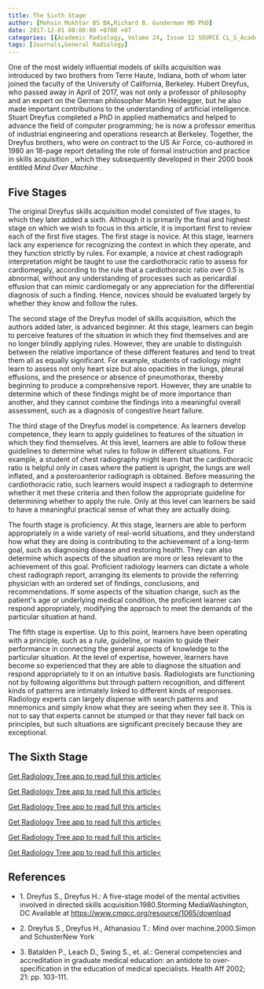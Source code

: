 ```yaml
---
title: The Sixth Stage
author: [Mohsin Mukhtar BS BA,Richard B. Gunderman MD PhD]
date: 2017-12-01 00:00:00 +0700 +07
categories: [{Academic Radiology, Volume 24, Issue 12 SOURCE CL_S_AcademicRadiologyVolume24Issue12 1}]
tags: [Journals,General Radiology]
---
```

One of the most widely influential models of skills acquisition was introduced by two brothers from Terre Haute, Indiana, both of whom later joined the faculty of the University of California, Berkeley. Hubert Dreyfus, who passed away in April of 2017, was not only a professor of philosophy and an expert on the German philosopher Martin Heidegger, but he also made important contributions to the understanding of artificial intelligence. Stuart Dreyfus completed a PhD in applied mathematics and helped to advance the field of computer programming; he is now a professor emeritus of industrial engineering and operations research at Berkeley. Together, the Dreyfus brothers, who were on contract to the US Air Force, co-authored in 1980 an 18-page report detailing the role of formal instruction and practice in skills acquisition , which they subsequently developed in their 2000 book entitled _Mind Over Machine_ .

## Five Stages

The original Dreyfus skills acquisition model consisted of five stages, to which they later added a sixth. Although it is primarily the final and highest stage on which we wish to focus in this article, it is important first to review each of the first five stages. The first stage is novice. At this stage, learners lack any experience for recognizing the context in which they operate, and they function strictly by rules. For example, a novice at chest radiograph interpretation might be taught to use the cardiothoracic ratio to assess for cardiomegaly, according to the rule that a cardiothoracic ratio over 0.5 is abnormal, without any understanding of processes such as pericardial effusion that can mimic cardiomegaly or any appreciation for the differential diagnosis of such a finding. Hence, novices should be evaluated largely by whether they know and follow the rules.

The second stage of the Dreyfus model of skills acquisition, which the authors added later, is advanced beginner. At this stage, learners can begin to perceive features of the situation in which they find themselves and are no longer blindly applying rules. However, they are unable to distinguish between the relative importance of these different features and tend to treat them all as equally significant. For example, students of radiology might learn to assess not only heart size but also opacities in the lungs, pleural effusions, and the presence or absence of pneumothorax, thereby beginning to produce a comprehensive report. However, they are unable to determine which of these findings might be of more importance than another, and they cannot combine the findings into a meaningful overall assessment, such as a diagnosis of congestive heart failure.

The third stage of the Dreyfus model is competence. As learners develop competence, they learn to apply guidelines to features of the situation in which they find themselves. At this level, learners are able to follow these guidelines to determine what rules to follow in different situations. For example, a student of chest radiography might learn that the cardiothoracic ratio is helpful only in cases where the patient is upright, the lungs are well inflated, and a posteroanterior radiograph is obtained. Before measuring the cardiothoracic ratio, such learners would inspect a radiograph to determine whether it met these criteria and then follow the appropriate guideline for determining whether to apply the rule. Only at this level can learners be said to have a meaningful practical sense of what they are actually doing.

The fourth stage is proficiency. At this stage, learners are able to perform appropriately in a wide variety of real-world situations, and they understand how what they are doing is contributing to the achievement of a long-term goal, such as diagnosing disease and restoring health. They can also determine which aspects of the situation are more or less relevant to the achievement of this goal. Proficient radiology learners can dictate a whole chest radiograph report, arranging its elements to provide the referring physician with an ordered set of findings, conclusions, and recommendations. If some aspects of the situation change, such as the patient's age or underlying medical condition, the proficient learner can respond appropriately, modifying the approach to meet the demands of the particular situation at hand.

The fifth stage is expertise. Up to this point, learners have been operating with a principle, such as a rule, guideline, or maxim to guide their performance in connecting the general aspects of knowledge to the particular situation. At the level of expertise, however, learners have become so experienced that they are able to diagnose the situation and respond appropriately to it on an intuitive basis. Radiologists are functioning not by following algorithms but through pattern recognition, and different kinds of patterns are intimately linked to different kinds of responses. Radiology experts can largely dispense with search patterns and mnemonics and simply know what they are seeing when they see it. This is not to say that experts cannot be stumped or that they never fall back on principles, but such situations are significant precisely because they are exceptional.

## The Sixth Stage

[Get Radiology Tree app to read full this article<](https://clinicalpub.com/app)

[Get Radiology Tree app to read full this article<](https://clinicalpub.com/app)

[Get Radiology Tree app to read full this article<](https://clinicalpub.com/app)

[Get Radiology Tree app to read full this article<](https://clinicalpub.com/app)

[Get Radiology Tree app to read full this article<](https://clinicalpub.com/app)

[Get Radiology Tree app to read full this article<](https://clinicalpub.com/app)

## References

- 1\. Dreyfus S., Dreyfus H.: A five-stage model of the mental activities involved in directed skills acquisition.1980.Storming MediaWashington, DC Available at https://www.cmqcc.org/resource/1065/download

- 2\. Dreyfus S., Dreyfus H., Athanasiou T.: Mind over machine.2000.Simon and SchusterNew York


- 3\. Batalden P., Leach D., Swing S., et. al.: General competencies and accreditation in graduate medical education: an antidote to over-specification in the education of medical specialists. Health Aff 2002; 21: pp. 103-111.